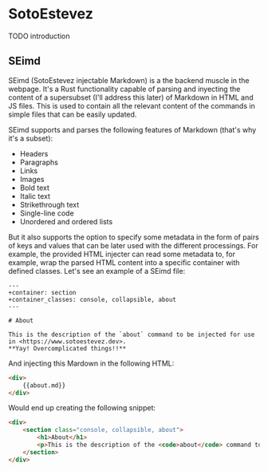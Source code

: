 # SotoEstevez

TODO introduction

## SEimd

SEimd (SotoEstevez injectable Markdown) is a the backend muscle in the webpage. It's a Rust functionality capable of parsing and inyecting the content of a supersubset (I'll address this later) of Markdown in HTML and JS files. This is used to contain all the relevant content of the commands in simple files that can be easily updated.

SEimd supports and parses the following features of Markdown (that's why it's a subset):
- Headers
- Paragraphs
- Links
- Images
- Bold text
- Italic text
- Strikethrough text
- Single-line code
- Unordered and ordered lists

But it also supports the option to specify some metadata in the form of pairs of keys and values that can be later used with the different processings. For example, the provided HTML injecter can read some metadata to, for example, wrap the parsed HTML content into a specific container with defined classes. Let's see an example of a SEimd file:

```
---
+container: section
+container_classes: console, collapsible, about
---

# About

This is the description of the `about` command to be injected for use in <https://www.sotoestevez.dev>.
**Yay! Overcomplicated things!!**
```

And injecting this Mardown in the following HTML:

```html
<div>
    {{about.md}}
</div>
```

Would end up creating the following snippet:

```html
<div>
    <section class="console, collapsible, about">
        <h1>About</h1>
        <p>This is the description of the <code>about</code> command to be injected for use in <a href="https://www.sotoestevez.dev">https://www.sotoestevez.dev</a>. <strong>Yay! Overcomplated thingss!!</strong></p>
    </section>
</div>
```
